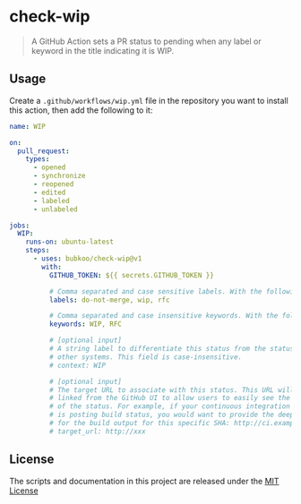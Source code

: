 # check-wip

> A GitHub Action sets a PR status to pending when any label or keyword in the title indicating it is WIP.

## Usage

Create a `.github/workflows/wip.yml` file in the repository you want to install this action, then add the following to it:

```yml
name: WIP

on:
  pull_request:
    types:
      - opened
      - synchronize
      - reopened
      - edited
      - labeled
      - unlabeled

jobs:
  WIP:
    runs-on: ubuntu-latest
    steps:
      - uses: bubkoo/check-wip@v1
        with:
          GITHUB_TOKEN: ${{ secrets.GITHUB_TOKEN }}

          # Comma separated and case sensitive labels. With the following default values.
          labels: do-not-merge, wip, rfc

          # Comma separated and case insensitive keywords. With the following default values.
          keywords: WIP, RFC

          # [optional input]
          # A string label to differentiate this status from the status of
          # other systems. This field is case-insensitive.
          # context: WIP

          # [optional input]
          # The target URL to associate with this status. This URL will be
          # linked from the GitHub UI to allow users to easily see the source
          # of the status. For example, if your continuous integration system
          # is posting build status, you would want to provide the deep link
          # for the build output for this specific SHA: http://ci.example.com/user/repo/build/sha
          # target_url: http://xxx
```

## License

The scripts and documentation in this project are released under the [MIT License](LICENSE)
